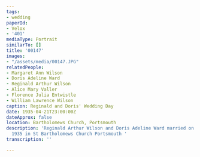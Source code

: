 ```yaml
---
tags:
- wedding
paperId:
- Velox
- '401'
mediaType: Portrait
similarTo: []
title: '00147'
images:
- "/assets/media/00147.JPG"
relatedPeople:
- Margaret Ann Wilson
- Doris Adeline Ward
- Reginald Arthur Wilson
- Alice Mary Valler
- Florence Julia Entwistle
- William Lawrence Wilson
caption: Reginald and Doris' Wedding Day
date: 1935-04-21T23:00:00Z
dateApprox: false
location: Bartholomews Church, Portsmouth
description: 'Reginald Arthur Wilson and Doris Adeline Ward married on the 22 April
  1935 in St Bartholomews Church Portsmouth '
transcription: ''

---
```

